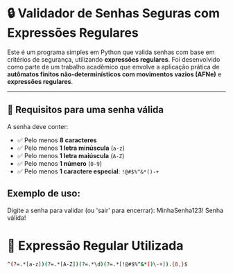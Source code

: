 # 🔒 Validador de Senhas Seguras com Expressões Regulares

Este é um programa simples em Python que valida senhas com base em critérios de segurança, utilizando **expressões regulares**. Foi desenvolvido como parte de um trabalho acadêmico que envolve a aplicação prática de **autômatos finitos não-determinísticos com movimentos vazios (AFNe)** e **expressões regulares**.

---

## 📌 Requisitos para uma senha válida

A senha deve conter:

- ✅ Pelo menos **8 caracteres**
- ✅ Pelo menos **1 letra minúscula** (`a-z`)
- ✅ Pelo menos **1 letra maiúscula** (`A-Z`)
- ✅ Pelo menos **1 número** (`0-9`)
- ✅ Pelo menos **1 caractere especial**: `!@#$%^&*()-+`


## Exemplo de uso:
Digite a senha para validar (ou 'sair' para encerrar): MinhaSenha123!
Senha válida!

# 🧠 Expressão Regular Utilizada
```bash
^(?=.*[a-z])(?=.*[A-Z])(?=.*\d)(?=.*[!@#$%^&*()\-+]).{8,}$
```


